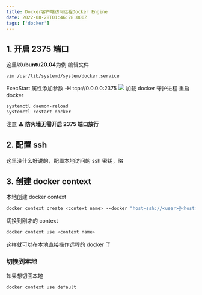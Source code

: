 ```yaml
---
title: Docker客户端访问远程Docker Engine
date: 2022-08-28T01:46:28.000Z
tags: ['docker']
---
```

  
## 1. 开启 2375 端口

这里以**ubuntu20.04**为例
编辑文件

```bash
vim /usr/lib/systemd/system/docker.service
```

ExecStart 属性添加参数 -H tcp://0.0.0.0:2375
![](images/Fmf94CV-mSONtCt16USRaUwJerf6.png)
加载 docker 守护进程
重启 docker

```bash
systemctl daemon-reload
systemctl restart docker
```

注意 ⚠️ **防火墙无需开启 2375 端口放行**

## 2. 配置 ssh

这里没什么好说的，配置本地访问的 ssh 密钥，略

## 3. 创建 docker context

本地创建 docker context

```bash
docker context create <context name> --docker "host=ssh://<user>@<host>"
```

切换到刚才的 context

```bash
docker context use <context name>
```

这样就可以在本地直接操作远程的 docker 了

### 切换到本地

如果想切回本地

```bash
docker context use default
```